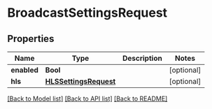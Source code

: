 # BroadcastSettingsRequest

## Properties
Name | Type | Description | Notes
------------ | ------------- | ------------- | -------------
**enabled** | **Bool** |  | [optional] 
**hls** | [**HLSSettingsRequest**](HLSSettingsRequest.md) |  | [optional] 

[[Back to Model list]](../README.md#documentation-for-models) [[Back to API list]](../README.md#documentation-for-api-endpoints) [[Back to README]](../README.md)


